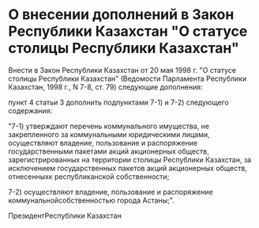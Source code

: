 # О внесении дополнений в Закон Республики Казахстан "О статусе столицы Республики Казахстан"

Внести в Закон Республики Казахстан от 20 мая 1998 г. "О статусе столицы Республики Казахстан" (Ведомости Парламента Республики Казахстан, 1998 г., N 7-8, ст. 79) следующие дополнения:

пункт 4 статьи 3 дополнить подпунктами 7-1) и 7-2) следующего содержания:

"7-1) утверждают перечень коммунального имущества, не закрепленного за коммунальными юридическими лицами, осуществляют владение, пользование и распоряжение государственными пакетами акций акционерных обществ, зарегистрированных на территории столицы Республики Казахстан, за исключением государственных пакетов акций акционерных обществ, отнесенныхк республиканской собственности;

7-2) осуществляют владение, пользование и распоряжение коммунальнойсобственностью города Астаны;".

ПрезидентРеспублики Казахстан

